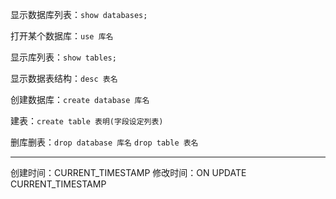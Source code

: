 
显示数据库列表：`show databases;`

打开某个数据库：`use 库名`

显示库列表：`show tables;`

显示数据表结构：`desc 表名`

创建数据库：`create database 库名`

建表：`create table 表明(字段设定列表)`

删库删表：`drop database 库名` `drop table 表名`

***

创建时间：CURRENT_TIMESTAMP
修改时间：ON UPDATE CURRENT_TIMESTAMP